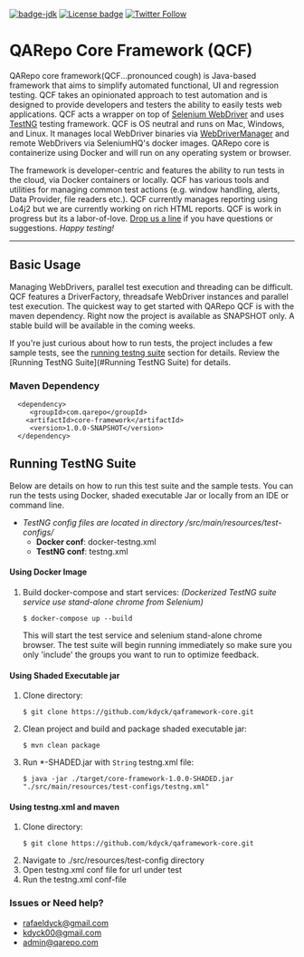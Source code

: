 [![badge-jdk](https://img.shields.io/badge/jdk-8-green.svg)](http://www.oracle.com/technetwork/java/javase/downloads/index.html)
[![License badge](https://img.shields.io/badge/license-Apache2-green.svg)](http://www.apache.org/licenses/LICENSE-2.0)
[![Twitter Follow](https://img.shields.io/twitter/follow/qarepo.svg?style=social)](https://twitter.com/qarepo)


#  QARepo Core Framework (QCF)

QARepo core framework(QCF...pronounced cough) is Java-based framework that aims to simplify automated functional, UI and regression testing. QCF takes an opinionated approach to test automation and is designed to provide developers and testers the ability to easily tests web applications. QCF acts a wrapper on top of [Selenium WebDriver](https://github.com/SeleniumHQ/selenium/tree/master/java/client/src/org/openqa/selenium) and uses [TestNG](https://testng.org/doc/) testing framework. QCF is OS neutral and runs on Mac, Windows, and Linux.
It manages local WebDriver binaries via [WebDriverManager](https://github.com/bonigarcia/webdrivermanager/) and remote WebDrivers via SeleniumHQ's docker images. QARepo core is containerize using Docker and will run on any operating system or browser. 

The framework is developer-centric and features the ability to run tests in the cloud, via Docker containers or locally. QCF has various tools and utilities for managing common test actions (e.g. window handling, alerts, Data Provider, file readers etc.).  QCF currently manages reporting using Lo4j2 but we are currently working on rich HTML reports.
QCF is work in progress but its a labor-of-love. [Drop us a line](#issues-or-need-help) if you have questions or suggestions. _Happy testing!_

---

## Basic Usage

Managing WebDrivers, parallel test execution and threading can be difficult. QCF features a DriverFactory, threadsafe WebDriver instances and parallel test execution. 
The quickest way to get started with QARepo QCF is with the maven dependency. Right now the project is available as SNAPSHOT only. A stable build will be available in the coming weeks.   

If you're just curious about how to run tests, the project includes a few sample tests, see the [running testng suite](#running-testng-suite) section for details. 
Review the [Running TestNG Suite](#Running TestNG Suite) for details. 
  
   
### Maven Dependency 
  ```
    <dependency>
       <groupId>com.qarepo</groupId>
      <artifactId>core-framework</artifactId>
       <version>1.0.0-SNAPSHOT</version>
    </dependency>
  ```

## Running TestNG Suite

Below are details on how to run this test suite and the sample tests. You can run the tests using Docker, shaded executable Jar or locally from an IDE or command line.
 
* _TestNG config files are located in directory /src/main/resources/test-configs/_
   * **Docker conf**: docker-testng.xml
   * **TestNG conf**: testng.xml
   
 
#### Using Docker Image
1. Build docker-compose and start services: _(Dockerized TestNG suite service use stand-alone chrome from Selenium)_
    ```
    $ docker-compose up --build
    ```
   This will start the test service and selenium stand-alone chrome browser. 
   The test suite will begin running immediately so make sure you only 'include' the groups you want to run to optimize feedback.  
#### Using Shaded Executable jar
1. Clone directory: 
    ```
    $ git clone https://github.com/kdyck/qaframework-core.git
    ```
2. Clean project and build and package shaded executable jar:
    ```
    $ mvn clean package
    ```
3. Run *-SHADED.jar with ```String``` testng.xml file:
   ```
   $ java -jar ./target/core-framework-1.0.0-SHADED.jar "./src/main/resources/test-configs/testng.xml"
   ```     
   
#### Using testng.xml and maven
1. Clone directory: 
    ```
    $ git clone https://github.com/kdyck/qaframework-core.git
    ```
2. Navigate to ./src/resources/test-config directory
2. Open testng.xml conf file for url under test
3. Run the testng.xml conf-file

### Issues or Need help? 
* [rafaeldyck@gmail.com](mailto:rafaeldyck@gmail.com)
* [kdyck00@gmail.com](mailto:kdyck00@gmail.com)
* [admin@qarepo.com](mailto:admin@qarepo.com)

